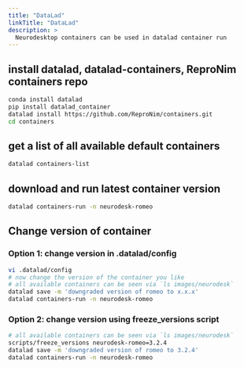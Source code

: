 ```yaml
---
title: "DataLad"
linkTitle: "DataLad"
description: >
  Neurodesktop containers can be used in datalad container run
---
```


## install datalad, datalad-containers, ReproNim containers repo
```bash
conda install datalad
pip install datalad_container
datalad install https://github.com/ReproNim/containers.git
cd containers
```

## get a list of all available default containers
```bash
datalad containers-list
```

## download and run latest container version
```bash
datalad containers-run -n neurodesk-romeo
```

## Change version of container

### Option 1: change version in .datalad/config
```bash
vi .datalad/config
# now change the version of the container you like
# all available containers can be seen via `ls images/neurodesk`
datalad save -m 'downgraded version of romeo to x.x.x'
datalad containers-run -n neurodesk-romeo
```

### Option 2: change version using freeze_versions script
```bash
# all available containers can be seen via `ls images/neurodesk`
scripts/freeze_versions neurodesk-romeo=3.2.4
datalad save -m 'downgraded version of romeo to 3.2.4'
datalad containers-run -n neurodesk-romeo
```

